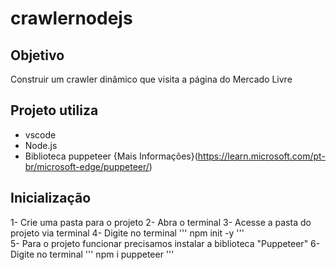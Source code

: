 # crawlernodejs

## Objetivo

Construir um crawler dinâmico que visita a página do Mercado Livre

## Projeto utiliza
- vscode
- Node.js
- Biblioteca puppeteer  {Mais Informações}(https://learn.microsoft.com/pt-br/microsoft-edge/puppeteer/)

## Inicialização
1- Crie uma pasta para o projeto
2- Abra o terminal
3- Acesse a pasta do projeto via terminal 
4- Digite no terminal
'''
  npm init -y
'''  
5- Para o projeto funcionar precisamos instalar a biblioteca "Puppeteer"
6- Digite no terminal
'''
  npm i puppeteer
'''
